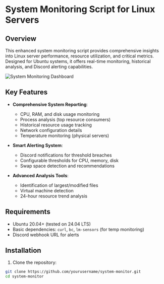 # System Monitoring Script for Linux Servers

## Overview
This enhanced system monitoring script provides comprehensive insights into Linux server performance, resource utilization, and critical metrics. Designed for Ubuntu systems, it offers real-time monitoring, historical analysis, and Discord alerting capabilities.

![System Monitoring Dashboard](https://via.placeholder.com/800x400.png?text=System+Monitoring+Dashboard)

## Key Features
- **Comprehensive System Reporting**:
  - CPU, RAM, and disk usage monitoring
  - Process analysis (top resource consumers)
  - Historical resource usage tracking
  - Network configuration details
  - Temperature monitoring (physical servers)
  
- **Smart Alerting System**:
  - Discord notifications for threshold breaches
  - Configurable thresholds for CPU, memory, disk
  - Swap space detection and recommendations
  
- **Advanced Analysis Tools**:
  - Identification of largest/modified files
  - Virtual machine detection
  - 24-hour resource trend analysis

## Requirements
- Ubuntu 20.04+ (tested on 24.04 LTS)
- Basic dependencies: `curl`, `bc`, `lm-sensors` (for temp monitoring)
- Discord webhook URL for alerts

## Installation
1. Clone the repository:
```bash
git clone https://github.com/yourusername/system-monitor.git
cd system-monitor
```
